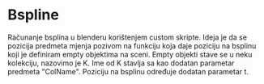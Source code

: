 # Bspline

Računanje bsplina u blenderu korištenjem custom skripte. Ideja je da se pozicija predmeta mjenja pozivom na funkciju koja daje poziciju na bsplinu koji je definiram empty objektima na sceni. Empty objekti stave se u neku kolekciju, nazovimo je K. Ime od K stavlja sa kao dodatan parametar predmeta "ColName". Poziciju na bsplinu određuje dodatan parametar t.

